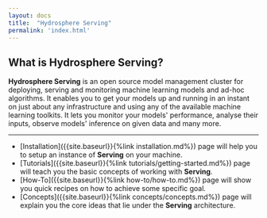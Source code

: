 ```yaml
---
layout: docs
title:  "Hydrosphere Serving"
permalink: 'index.html'
---
```


## What is Hydrosphere Serving? 

__Hydrosphere Serving__ is an open source model management cluster for deploying, serving and monitoring machine learning models and ad-hoc algorithms. It enables you to get your models up and running in an instant on just about any infrastructure and using any of the available machine learning toolkits. It lets you monitor your models' performance, analyse their inputs, observe models' inference on given data and many more. 

<hr>

* [Installation]({{site.baseurl}}{%link installation.md%}) page will help you to setup an instance of __Serving__ on your machine. 
* [Tutorials]({{site.baseurl}}{%link tutorials/getting-started.md%}) page will teach you the basic concepts of working with __Serving__. 
* [How-To]({{site.baseurl}}{%link how-to/how-to.md%}) page will show you quick recipes on how to achieve some specific goal.
* [Concepts]({{site.baseurl}}{%link concepts/concepts.md%}) page will explain you the core ideas that lie under the __Serving__ architecture. 
<!-- * [Reference]({{site.baseurl}}{%link installation.md%}) page will provide you with extensive information on how to work with different parts of __Serving__. -->
<!-- * [Integrations]({{site.baseurl}}{%link installation.md%}) page will show you how you can connect __Serving__ with different services out there.  -->